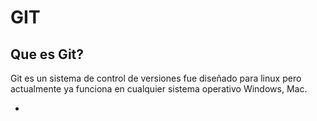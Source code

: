 # GIT

## Que es Git?

Git es un sistema de control de versiones fue diseñado para linux pero actualmente ya funciona en cualquier sistema operativo Windows, Mac.

* 
